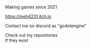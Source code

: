 Making games since 2021

https://meh4231.itch.io

Contact me on discord as "godotengine"

Check out my repositories  
If they exist

